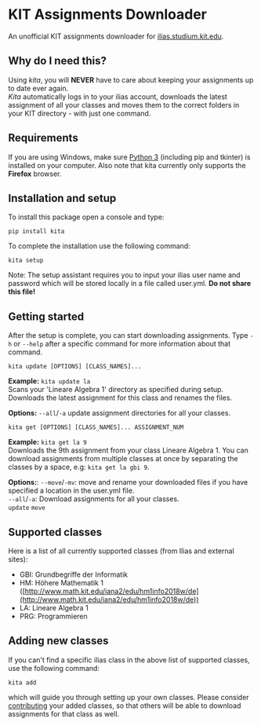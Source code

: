 # KIT Assignments Downloader

An unofficial KIT assignments downloader for [ilias.studium.kit.edu](http://ilias.studium.kit.edu/).

## Why do I need this?

Using *kita*, you will **NEVER** have to care about keeping your assignments up to date ever again.  
*Kita* automatically logs in to your ilias account, downloads the latest assignment of all your classes and moves them to the correct folders in your KIT directory - with just one command.

## Requirements

If you are using Windows, make sure [Python 3](https://www.python.org/downloads/) (including pip and tkinter) is installed on your computer. Also note that kita currently only supports the **Firefox** browser.

## Installation and setup
 
To install this package open a console and type:

    pip install kita
  
To complete the installation use the following command:

    kita setup
      
Note: The setup assistant requires you to input your ilias user name and password which will be stored locally in a file called user.yml. **Do not share this file!**

## Getting started

After the setup is complete, you can start downloading assignments. Type `-h` or `--help` after a specific command for more information about that command.  
```
kita update [OPTIONS] [CLASS_NAMES]...
```
**Example:** `kita update la`  
Scans your 'Lineare Algebra 1' directory as specified during setup. Downloads the latest assignment for this class and renames the files.  

**Options:**
`--all`/`-a` update assignment directories for all your classes.

    kita get [OPTIONS] [CLASS_NAMES]... ASSIGNMENT_NUM
    
**Example:** `kita get la 9`  
Downloads the 9th assignment from your class Lineare Algebra 1. You can download assignments from multiple classes at once by separating the classes by a space, e.g: `kita get la gbi 9`.  
 
**Options:**: 
`--move`/`-mv`: move and rename your downloaded files if you have specified a location in the user.yml file.  
`--all`/`-a`: Download assignments for all your classes.  
  ```update```
  ```move```
  
 ## Supported classes
 Here is a list of all currently supported classes (from Ilias and external sites):  
 * GBI: Grundbegriffe der Informatik
 * HM: Höhere Mathematik 1 ([http://www.math.kit.edu/iana2/edu/hm1info2018w/de](http://www.math.kit.edu/iana2/edu/hm1info2018w/de))
 * LA: Lineare Algebra 1
 * PRG: Programmieren
  
 ## Adding new classes
 
If you can't find a specific ilias class in the above list of supported classes, use the following command:
```
kita add
``` 
which will guide you through setting up your own classes. Please consider [contributing]() your added classes, so that others will be able to download assignments for that class as well. 

